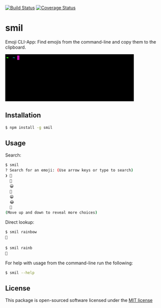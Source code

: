 [![Build Status](https://secure.travis-ci.org/jenbuzz/smil.png?branch=master)](http://travis-ci.org/jenbuzz/smil) [![Coverage Status](https://coveralls.io/repos/github/jenbuzz/smil/badge.svg?branch=master)](https://coveralls.io/github/jenbuzz/smil?branch=master)

# smil

Emoji CLI-App: Find emojis from the command-line and copy them to the clipboard.

<img src="smil.gif">

## Installation

```bash
$ npm install -g smil
```

## Usage

Search:
```bash
$ smil
? Search for an emoji: (Use arrow keys or type to search)
❯ 💯
  🔢
  😀
  😬
  😁
  😂
  🤣
(Move up and down to reveal more choices)
```

Direct lookup:
```bash
$ smil rainbow
🌈

$ smil rainb
🌈
```

For help with usage from the command-line run the following:
```bash
$ smil --help
```

## License
This package is open-sourced software licensed under the [MIT license](http://opensource.org/licenses/MIT)
